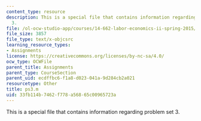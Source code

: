 ```yaml
---
content_type: resource
description: This is a special file that contains information regarding problem set
  3.
file: /ol-ocw-studio-app/courses/14-662-labor-economics-ii-spring-2015/33fb114b7462f778a56865c00965723a_ps3.m
file_size: 3857
file_type: text/x-objcsrc
learning_resource_types:
- Assignments
license: https://creativecommons.org/licenses/by-nc-sa/4.0/
ocw_type: OCWFile
parent_title: Assignments
parent_type: CourseSection
parent_uid: ecdffbc6-f1a8-d023-041a-9d284cb2a021
resourcetype: Other
title: ps3.m
uid: 33fb114b-7462-f778-a568-65c00965723a
---
```

This is a special file that contains information regarding problem set 3.